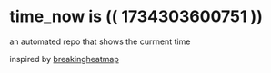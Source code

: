 # time_now is (( 1734303600751 ))

an automated repo that shows the currnent time

inspired by [breakingheatmap](https://github.com/breakingheatmap/breakingheatmap)